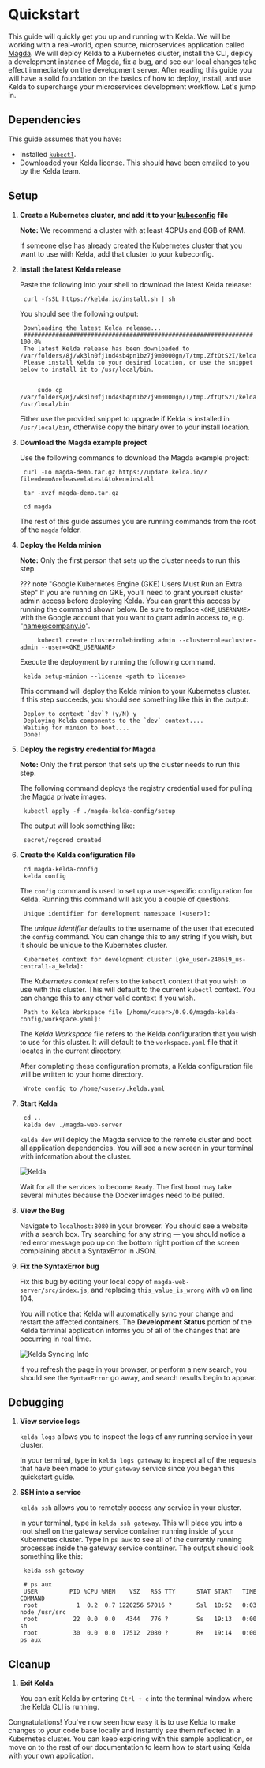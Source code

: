 # Quickstart

This guide will quickly get you up and running with Kelda. We will be working
with a real-world, open source, microservices application called [Magda](https://github.com/magda-io/magda).
We will deploy Kelda to a Kubernetes cluster,  install the CLI, deploy a
development instance of Magda, fix a bug, and see our local changes take effect
immediately on the development server. After reading this guide  you will have
a solid foundation on the basics of how to deploy, install, and  use Kelda to
supercharge your microservices development workflow. Let's jump in.

## Dependencies

This guide assumes that you have:

- Installed [`kubectl`](https://kubernetes.io/docs/tasks/tools/install-kubectl/).
- Downloaded your Kelda license. This should have been emailed to you by the
  Kelda team.

## Setup

1. **Create a Kubernetes cluster, and add it to your [kubeconfig](https://kubernetes.io/docs/concepts/configuration/organize-cluster-access-kubeconfig/) file**

    **Note:** We recommend a cluster with at least 4CPUs and 8GB of RAM.

    If someone else has already created the Kubernetes cluster that
    you want to use with Kelda, add that cluster to your kubeconfig.

1. **Install the latest Kelda release**

    Paste the following into your shell to download the latest Kelda release:

        curl -fsSL https://kelda.io/install.sh | sh

    You should see the following output:

        Downloading the latest Kelda release...
        ################################################################# 100.0%
        The latest Kelda release has been downloaded to /var/folders/8j/wk3ln0fj1nd4sb4pn1bz7j9m0000gn/T/tmp.ZftQtS2I/kelda
        Please install Kelda to your desired location, or use the snippet below to install it to /usr/local/bin.


            sudo cp /var/folders/8j/wk3ln0fj1nd4sb4pn1bz7j9m0000gn/T/tmp.ZftQtS2I/kelda /usr/local/bin


    Either use the provided snippet to upgrade if Kelda is installed in
     `/usr/local/bin`, otherwise copy the binary over to your install location.

1. **Download the Magda example project**

    Use the following commands to download the Magda example project:

        curl -Lo magda-demo.tar.gz https://update.kelda.io/?file=demo&release=latest&token=install

        tar -xvzf magda-demo.tar.gz

        cd magda

    The rest of this guide assumes you are running commands from the root of the
    `magda` folder.

1. **Deploy the Kelda minion**

    **Note:** Only the first person that sets up
    the cluster needs to run this step.

    ??? note "Google Kubernetes Engine (GKE) Users Must Run an Extra Step"
        If you are running on GKE, you'll need to grant yourself
        cluster admin access before deploying Kelda. You can grant this access
        by running the command shown below. Be sure to replace `<GKE_USERNAME>` with
        the Google account that you want to grant admin access to, e.g. "name@company.io".

            kubectl create clusterrolebinding admin --clusterrole=cluster-admin --user=<GKE_USERNAME>

    Execute the deployment by running the following command.

        kelda setup-minion --license <path to license>

    This command will deploy the Kelda minion to your Kubernetes cluster.
    If this step succeeds, you should see something like this in the output:

        Deploy to context `dev`? (y/N) y
        Deploying Kelda components to the `dev` context....
        Waiting for minion to boot....
        Done!

1. **Deploy the registry credential for Magda**

    **Note:** Only the first person that sets up
    the cluster needs to run this step.

    The following command deploys the registry credential used for pulling
    the Magda private images.

        kubectl apply -f ./magda-kelda-config/setup

    The output will look something like:

        secret/regcred created

1. **Create the Kelda configuration file**

        cd magda-kelda-config
        kelda config

    The `config` command is used to set up a user-specific configuration for
    Kelda. Running this command will ask you a couple of questions.

        Unique identifier for development namespace [<user>]:

    The *unique identifier* defaults to the username of the user that executed
    the `config` command. You can change this to any string if you wish, but it
    should be unique to the Kubernetes cluster.

        Kubernetes context for development cluster [gke_user-240619_us-central1-a_kelda]:

    The *Kubernetes context* refers to the `kubectl` context that you wish to use
    with this cluster. This will default to the current `kubectl` context. You
    can change this to any other valid context if you wish.

        Path to Kelda Workspace file [/home/<user>/0.9.0/magda-kelda-config/workspace.yaml]:

    The *Kelda Workspace* file refers to the Kelda configuration that you wish to
    use for this cluster. It will default to the `workspace.yaml` file that
    it locates in the current directory.

    After completing these configuration prompts, a Kelda configuration file
    will be written to your home directory.

        Wrote config to /home/<user>/.kelda.yaml

1. **Start Kelda**

        cd ..
        kelda dev ./magda-web-server

    `kelda dev` will deploy the Magda service to the remote cluster and boot
    all application dependencies. You will see a new screen in  your terminal
    with information about the cluster.

    ![Kelda](assets/kelda-startup.png)

    Wait for all the services to become `Ready`. The first boot may take several
    minutes because the Docker images need to be pulled.

1. **View the Bug**

    Navigate to `localhost:8080` in your browser. You should see a website with a
    search box. Try searching for any string — you should notice a red error
    message pop up on the bottom right portion of the screen complaining about
    a SyntaxError in JSON.

1. **Fix the SyntaxError bug**

    Fix this bug by editing your local copy of `magda-web-server/src/index.js`,
    and replacing `this_value_is_wrong` with `v0` on line 104.

    You will notice that Kelda will automatically sync your change and restart
    the affected containers. The **Development Status** portion of the Kelda
    terminal application informs you of all of the changes that are occurring
    in real time.

    ![Kelda Syncing Info](assets/syncing-info.png)

    If you refresh the page in your browser, or perform a new search, you should
    see the `SyntaxError` go away, and search results begin to appear.

## Debugging

1. **View service logs**

    `kelda logs` allows you to inspect the logs of any running service in your
    cluster.

    In your terminal, type in `kelda logs gateway` to inspect all of the
    requests that have been made to your `gateway` service since you began
    this quickstart guide.

1. **SSH into a service**

    `kelda ssh` allows you to remotely access any service in your cluster.

    In your terminal, type in `kelda ssh gateway`. This will place you into a
    root shell on the gateway service container running inside of your Kubernetes
    cluster. Type in `ps aux` to see all of the currently running processes inside
    the gateway service container. The output should look something like this:

        kelda ssh gateway

        # ps aux
        USER         PID %CPU %MEM    VSZ   RSS TTY      STAT START   TIME COMMAND
        root           1  0.2  0.7 1220256 57016 ?       Ssl  18:52   0:03 node /usr/src
        root          22  0.0  0.0   4344   776 ?        Ss   19:13   0:00 sh
        root          30  0.0  0.0  17512  2080 ?        R+   19:14   0:00 ps aux

## Cleanup

1. **Exit Kelda**

    You can exit Kelda by entering `Ctrl + c` into the terminal window where
    the Kelda CLI is running.

Congratulations! You've now seen how easy it is to use Kelda to make changes
to your code base locally and instantly see them reflected in a Kubernetes
cluster. You can keep exploring with this sample application, or move on to
the rest of our documentation to learn how to start using Kelda with your
own application.
